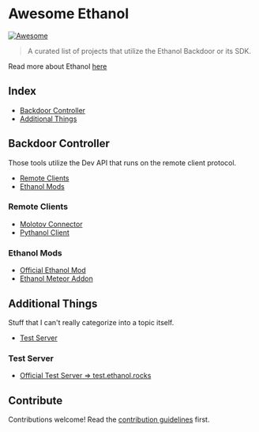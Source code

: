 # Awesome Ethanol 
[![Awesome](https://awesome.re/badge.svg)](https://awesome.re)

> A curated list of projects that utilize the Ethanol Backdoor or its SDK.

Read more about Ethanol [here](https://blog.onelitefeather.net/de/everything-you-need-to-know-about-ethanol)

## Index

- [Backdoor Controller](#backdoor-controller)
- [Additional Things](#additional-things)

## Backdoor Controller

Those tools utilize the Dev API that runs on the remote client protocol.

- [Remote Clients](#remote-clients)
- [Ethanol Mods](#ethanol-mods)

### Remote Clients

- [Molotov Connector](https://github.com/Veslydev/EthanolRemoteDiscord)
- [Pythanol Client](https://github.com/Satanaelcode/Pythanol-Client)


### Ethanol Mods

- [Official Ethanol Mod](https://github.com/EthanolMC/EthanolMod)
- [Ethanol Meteor Addon](https://github.com/Dark-Developments/Ethanol-Meteor-Addon)

## Additional Things

Stuff that I can't really categorize into a topic itself.

- [Test Server](#test-server)

### Test Server

- [Official Test Server => test.ethanol.rocks](https://mcstatus.io/status/java/test.ethanol.rocks)

## Contribute

Contributions welcome! Read the [contribution guidelines](contributing.md) first.

